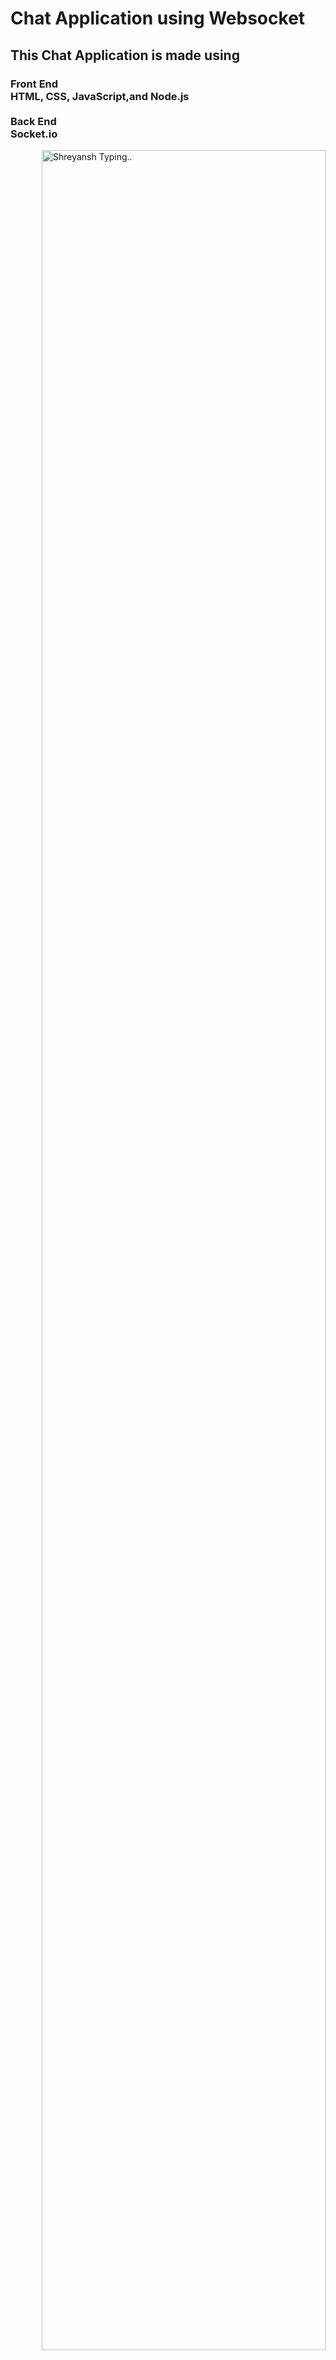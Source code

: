 <h1>Chat Application using Websocket</h1>
<h2>This Chat Application is made using</h2>
<h3><p>Front End <br>
  HTML, CSS, JavaScript,and Node.js <br><br>
Back End<br>
  Socket.io</p></h3>
  
<img src="https://github.com/shreyansh225/Chat-Application-using-Websocket/blob/master/Typing.jpg" alt="Shreyansh Typing.." width="95%" height="95%" style="vertical-align:middle;margin:0px 50px">
<br>
<img src="https://github.com/shreyansh225/Chat-Application-using-Websocket/blob/master/Typing 2.jpg" alt="Mark Typing.." width="95%" height="95%" style="vertical-align:middle;margin:0px 50px">
<br>
<img src="https://github.com/shreyansh225/Chat-Application-using-Websocket/blob/master/Final Chat.jpg" alt="Final Chat" width="95%" height="95%" style="vertical-align:middle;margin:0px 50px">
Click the index.html file in folder public to view the page
